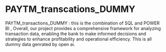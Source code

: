 # PAYTM_transcations_DUMMY
PAYTM_transactions_DUMMY : this is the combination of SQL and POWER BI , Overall, our project provides a comprehensive framework for analyzing transaction data, enabling the bank to make informed decisions and strategies to enhance profitability and operational efficiency. This is all dummy data genrated by open ai.

